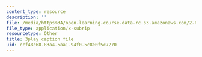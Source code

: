 ```yaml
---
content_type: resource
description: ''
file: /media/https%3A/open-learning-course-data-rc.s3.amazonaws.com/2-627-fundamentals-of-photovoltaics-fall-2013/ccf48c6883a45aa194f05c8e0f5c7270_3NQlT1SYpuQ.vtt
file_type: application/x-subrip
resourcetype: Other
title: 3play caption file
uid: ccf48c68-83a4-5aa1-94f0-5c8e0f5c7270
---
```


